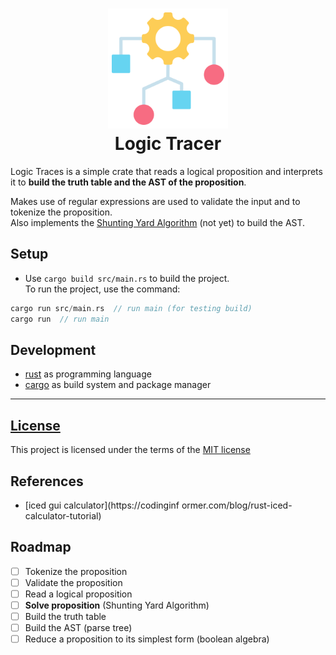 <h1 align="center">
    <img src="resources/img/algorithm.png" alt="Algorithm" width="192">
    <div align="center">Logic Tracer</div>
</h1>

Logic Traces is a simple crate that reads a logical proposition and interprets it to **build the truth table and the AST of the proposition**.  

Makes use of regular expressions are used to validate the input and to tokenize the proposition.  
Also implements the [Shunting Yard Algorithm](https://en.wikipedia.org/wiki/Shunting-yard_algorithm) (not yet) to build the AST.

## Setup

- Use `cargo build src/main.rs` to build the project.  
To run the project, use the command:

```rust
cargo run src/main.rs  // run main (for testing build)
cargo run  // run main
```

## Development
- [rust](https://www.rust-lang.org/) as programming language
- [cargo](https://doc.rust-lang.org/cargo/) as build system and package manager

----

## [License](LICENSE)

This project is licensed under the terms of the [MIT license](./LICENSE)

## References
- [iced gui calculator](https://codinginf ormer.com/blog/rust-iced-calculator-tutorial)

## Roadmap
- [ ] Tokenize the proposition
- [ ] Validate the proposition
- [ ] Read a logical proposition
- [ ] **Solve proposition** (Shunting Yard Algorithm)
- [ ] Build the truth table
- [ ] Build the AST (parse tree)
- [ ] Reduce a proposition to its simplest form (boolean algebra) 
